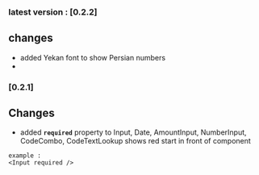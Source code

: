 
### latest version : [0.2.2]
## changes
- added Yekan font to show Persian numbers
-  

### [0.2.1]
## Changes
- added **`required`** property to Input, Date, AmountInput, NumberInput, CodeCombo, CodeTextLookup
shows red start in front of component
```angular2html
example :
<Input required />

```
 




